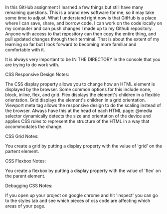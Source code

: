 In this GitHub assignment I learned a few things but still have many remaining questions.
This is a brand new software for me, so it may take some time to adjust. 
What I understand right now is that GitHub is a place where I can save, share, and borrow code. 
I can work on the code locally on my computer and can push changes I made up to my Github repository. 
Anyone with access to that repository can then copy the entire thing, and pull updated changes through their terminal. 
That is about the extent of my learning so far but I look forward to becoming more familiar and comfortable with it.


It is always very important to be IN THE DIRECTORY in the console that you are trying to do work with.

CSS Responsive Design Notes:

The CSS display property allows you to change how an HTML element is displayed by the browser. Some common options for this include none, block, inline, flex, and grid. 
Flex displays the element's children in a flexible orientation.
Grid displays the element's children in a grid orientation.
Viewport meta tag allows the responsive design to do the scaling instead of the browser. Always have this at the head of each HTML page: <meta name="viewport" content="width=device-width,initial-scale=1" />
@media selector dynamically detects the size and orientation of the device and applies CSS rules to represent the structure of the HTML in a way that accommodates the change. 

CSS Grid Notes:

You create a grid by putting a display property with the value of 'grid' on the partent element. 

CSS Flexbox Notes:

You create a flexbox by putting a display property with the value of 'flex' on the parent element. 

Debugging CSS Notes:

If you open up your project on google chrome and hit 'inspect' you can go to the styles tab and see which pieces of css code are affecting which areas of your page. 

